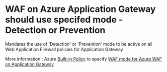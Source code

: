 # WAF on Azure Application Gateway should use specifed mode - Detection or Prevention


Mandates the use of 'Detection' or 'Prevention' mode to be active on all Web Application Firewall policies for Application Gateway


More information : Azure [Built-in Policy](https://learn.microsoft.com/en-us/azure/governance/policy/samples/built-in-policies) to specify [WAF mode for Azure WAF on Application Gateway](https://ms.portal.azure.com/#view/Microsoft_Azure_Policy/PolicyDetailBlade/definitionId/%2Fproviders%2FMicrosoft.Authorization%2FpolicyDefinitions%2F12430be1-6cc8-4527-a9a8-e3d38f250096)  